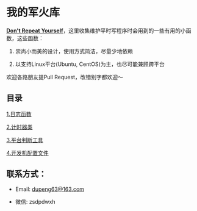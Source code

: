 # 我的军火库

[**Don't Repeat Yourself**](https://en.wikipedia.org/wiki/Don%27t_repeat_yourself)，这里收集维护平时写程序时会用到的一些有用的小函数，这些函数：

1. 崇尚小而美的设计，使用方式简洁，尽量少地依赖

2. 以支持Linux平台(Ubuntu, CentOS)为主，也尽可能兼顾跨平台

欢迎各路朋友提Pull Request，改错别字都欢迎～

## 目录

[1.日志函数](https://github.com/Captain1986/utils/blob/master/1.logger/log.h)

[2.计时器类](https://github.com/Captain1986/utils/blob/master/2.timer/timer.h)

[3.平台判断工具](https://github.com/Captain1986/utils/blob/master/3.system_cls/cls.h)

[4.开发机配置文件](https://github.com/Captain1986/utils/blob/master/4.config_files/)

## 联系方式：

+ Email: dupeng63@163.com

+ 微信: zsdpdwxh

